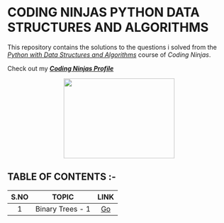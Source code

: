# CODING NINJAS PYTHON DATA STRUCTURES AND ALGORITHMS
This repository contains the solutions to the questions i solved from the [_Python with Data Structures and Algorithms_](https://www.codingninjas.com/courses/online-python-course) course of _Coding Ninjas_.


Check out my [___Coding Ninjas Profile___](https://profile.codingninjas.com/732ab52d-7583-4d10-93e9-a40a49f3e17d?_ga=2.65372653.272200348.1599381881-1893065035.1585576439)
 
 <p align="center">
  <img width="250" height="180" src="https://media.giphy.com/media/jCodV34MoczjW/giphy.gif">
</p>


## TABLE OF CONTENTS :-
 
 | __S.NO__  | __TOPIC__ | __LINK__ | 
 | :--: | :--: | :--: | 
 | 1 | Binary Trees - 1 | [Go](https://github.com/maverickInPyjamas/Coding-Ninjas-Python-Data-Structures-and-Algorithms/blob/master/7.%20Binary%20Trees.ipynb) | 

 

